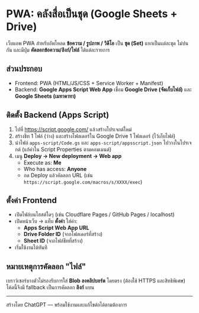 # PWA: คลังสื่อเป็นชุด (Google Sheets + Drive)

เว็บแอพ PWA สำหรับอัพโหลด **ข้อความ / รูปภาพ / วิดีโอ** เป็น **ชุด (Set)**
แยกเป็นแต่ละชุด ไม่ปนกัน และมีปุ่ม **คัดลอกข้อความ/ลิงก์/ไฟล์** ใต้แต่ละรายการ

## ส่วนประกอบ
- Frontend: PWA (HTML/JS/CSS + Service Worker + Manifest)
- Backend: **Google Apps Script Web App** เชื่อม **Google Drive (จัดเก็บไฟล์)** และ **Google Sheets (เมทาดาทา)**

## ติดตั้ง Backend (Apps Script)
1. ไปที่ https://script.google.com/ แล้วสร้างโปรเจกต์ใหม่
2. สร้างชีท 1 ไฟล์ (ว่าง) และสร้างโฟลเดอร์ใน Google Drive 1 โฟลเดอร์ (ไว้เก็บไฟล์)
3. นำไฟล์ `apps-script/Code.gs` และ `apps-script/appsscript.json` ไปวางในโปรเจกต์ (แก้ค่าใน Script Properties ตามคอมเมนต์)
4. เมนู **Deploy → New deployment → Web app**
   - Execute as: **Me**
   - Who has access: **Anyone**
   - กด Deploy แล้วคัดลอก URL (เช่น `https://script.google.com/macros/s/XXXX/exec`)

## ตั้งค่า Frontend
- เปิดไฟล์บนโฮสต์ใดๆ (เช่น Cloudflare Pages / GitHub Pages / localhost)
- เปิดหน้าเว็บ → แท็บ **ตั้งค่า** ใส่ค่า:
  - **Apps Script Web App URL**
  - **Drive Folder ID** (จากโฟลเดอร์ที่สร้าง)
  - **Sheet ID** (จากไฟล์ชีทที่สร้าง)
- เริ่มใช้งานได้ทันที

## หมายเหตุการคัดลอก "ไฟล์"
เบราว์เซอร์บางตัวไม่รองรับการใส่ **Blob ลงคลิปบอร์ด** โดยตรง (ต้องใช้ HTTPS และสิทธิพิเศษ)
โค้ดนี้จึงมี fallback เป็นการคัดลอก **ลิงก์** แทน

---

สร้างโดย ChatGPT — พร้อมใช้งานและแก้ไขต่อได้ตามต้องการ
